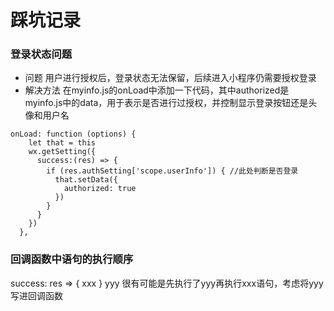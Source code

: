 # 踩坑记录
### 登录状态问题
- 问题
用户进行授权后，登录状态无法保留，后续进入小程序仍需要授权登录
- 解决方法
在myinfo.js的onLoad中添加一下代码，其中authorized是myinfo.js中的data，用于表示是否进行过授权，并控制显示登录按钮还是头像和用户名


```
onLoad: function (options) {
    let that = this
    wx.getSetting({
      success:(res) => {
        if (res.authSetting['scope.userInfo']) { //此处判断是否登录
          that.setData({
            authorized: true
          })
        }
      }
    })
  },
```


### 回调函数中语句的执行顺序
success: res => {
  xxx
}
yyy
很有可能是先执行了yyy再执行xxx语句，考虑将yyy写进回调函数